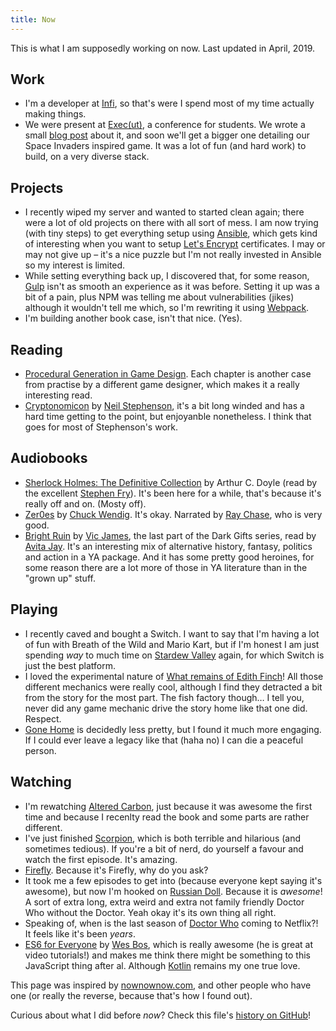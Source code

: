 ```yaml
---
title: Now
---
```

This is what I am supposedly working on now. Last updated in April, 2019.

## Work
* I'm a developer at [Infi](https://infi.nl), so that's were I spend most of my time actually making things.
* We were present at [Exec(ut)](https://execut.nl/), a conference for students. We wrote a small [blog post](https://infi.nl/nieuws/infi-sponsort-execut-2019/) about it, and soon we'll get a bigger one detailing our Space Invaders inspired game. It was a lot of fun (and hard work) to build, on a very diverse stack.

## Projects
* I recently wiped my server and wanted to started clean again; there were a lot of old projects on there with all sort of mess. I am now trying (with tiny steps) to get everything setup using [Ansible](https://www.ansible.com/), which gets kind of interesting when you want to setup [Let's Encrypt](https://letsencrypt.org/) certificates. I may or may not give up – it's a nice puzzle but I'm not really invested in Ansible so my interest is limited.
* While setting everything back up, I discovered that, for some reason, [Gulp](https://gulpjs.com/) isn't as smooth an experience as it was before. Setting it up was a bit of a pain, plus NPM was telling me about vulnerabilities (jikes) although it wouldn't tell me which, so I'm rewriting it using [Webpack](https://webpack.js.org/).
* I'm building another book case, isn't that nice. (Yes).

## Reading
* [Procedural Generation in Game Design](https://www.crcpress.com/Procedural-Generation-in-Game-Design/Short-Adams/p/book/9781498799195). Each chapter is another case from practise by a different game designer, which makes it a really interesting read.
* [Cryptonomicon](https://en.wikipedia.org/wiki/Cryptonomicon) by [Neil Stephenson](https://en.wikipedia.org/wiki/Neal_Stephenson), it's a bit long winded and has a hard time getting to the point, but enjoyanble nonetheless. I think that goes for most of Stephenson's work.

## Audiobooks
* [Sherlock Holmes: The Definitive Collection](http://www.audible.co.uk/pd/Crime-Thrillers/Sherlock-Holmes-The-Definitive-Collection-Audiobook/B06X1BRZYC) by Arthur C. Doyle (read by the excellent [Stephen Fry](http://www.stephenfry.com/)). It's been here for a while, that's because it's really off and on. (Mosty off).
* [Zer0es](http://terribleminds.com/ramble/project/zer0es/) by [Chuck Wendig](http://terribleminds.com/). It's okay. Narrated by [Ray Chase](http://www.raychase.com/), who is very good.
* [Bright Ruin](https://www.audible.co.uk/pd/Bright-Ruin-Audiobook/B07BNRQXNX) by [Vic James](http://www.vicjames.co.uk/), the last part of the Dark Gifts series, read by [Avita Jay](http://avitajay.com/). It's an interesting mix of alternative history, fantasy, politics and action in a YA package. And it has some pretty good heroines, for some reason there are a lot more of those in YA literature than in the "grown up" stuff.

## Playing
* I recently caved and bought a Switch. I want to say that I'm having a lot of fun with Breath of the Wild and Mario Kart, but if I'm honest I am just spending _way_ to much time on [Stardew Valley](https://www.stardewvalley.net/) again, for which Switch is just the best platform.
* I loved the experimental nature of [What remains of Edith Finch](http://edithfinch.com/)! All those different mechanics were really cool, although I find they detracted a bit from the story for the most part. The fish factory though… I tell you, never did any game mechanic drive the story home like that one did. Respect.
* [Gone Home](https://gonehome.game/) is decidedly less pretty, but I found it much more engaging. If I could ever leave a legacy like that (haha no) I can die a peaceful person.

## Watching
* I'm rewatching [Altered Carbon](https://www.imdb.com/title/tt2261227/), just because it was awesome the first time and because I recenlty read the book and some parts are rather different.
* I've just finished [Scorpion](https://www.imdb.com/title/tt3514324/), which is both terrible and hilarious (and sometimes tedious). If you're a bit of nerd, do yourself a favour and watch the first episode. It's amazing.
* [Firefly](https://www.imdb.com/title/tt0303461/). Because it's Firefly, why do you ask?
* It took me a few episodes to get into (because everyone kept saying it's awesome), but now I'm hooked on [Russian Doll](https://www.imdb.com/title/tt7520794/). Because it is _awesome_! A sort of extra long, extra weird and extra not family friendly Doctor Who without the Doctor. Yeah okay it's its own thing all right.
* Speaking of, when is the last season of [Doctor Who](https://www.bbc.co.uk/programmes/b006q2x0) coming to Netflix?! It feels like it's been _years_.
* [ES6 for Everyone](https://es6.io/) by [Wes Bos](https://wesbos.com/), which is really awesome (he is great at video tutorials!) and makes me think there might be something to this JavaScript thing after al. Although [Kotlin](https://kotlinlang.org/) remains my one true love.


This page was inspired by [nownownow.com](https://nownownow.com), and other people who have one (or really the reverse, because that's how I found out).

Curious about what I did before _now_? Check this file's [history on GitHub](https://github.com/Punksmurf/website-content/commits/master/content/now/index.md)!
